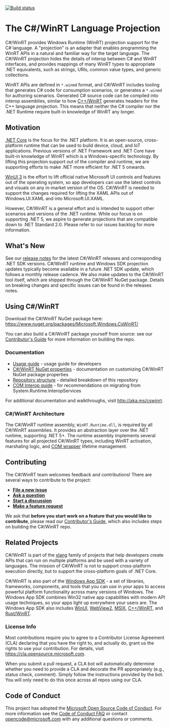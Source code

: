 [![Build status](https://dev.azure.com/microsoft/Dart/_apis/build/status/cswinrt%20Nuget)](https://dev.azure.com/microsoft/Dart/_build/latest?definitionId=45187)

# The C#/WinRT Language Projection

C#/WinRT provides Windows Runtime (WinRT) projection support for the C# language. A "projection" is an adapter that enables programming the WinRT APIs in a natural and familiar way for the target language. The C#/WinRT projection hides the details of interop between C# and WinRT interfaces, and provides mappings of many WinRT types to appropriate .NET equivalents, such as strings, URIs, common value types, and generic collections.  

WinRT APIs are defined in `*.winmd` format, and C#/WinRT includes tooling that generates C# code for consumption scenarios, or generates a `*.winmd` for authoring scenarios. Generated C# source code can be compiled into interop assemblies, similar to how [C++/WinRT](https://github.com/Microsoft/cppwinrt) generates headers for the C++ language projection. This means that neither the C# compiler nor the .NET Runtime require built-in knowledge of WinRT any longer.

## Motivation

[.NET Core](https://docs.microsoft.com/en-us/dotnet/core/) is the focus for the .NET platform. It is an open-source, cross-platform runtime that can be used to build device, cloud, and IoT applications. Previous versions of .NET Framework and .NET Core have built-in knowledge of WinRT which is a Windows-specific technology. By lifting this projection support out of the compiler and runtime, we are supporting efforts to make .NET more efficient for .NET 5 onwards. 

[WinUI 3](https://github.com/Microsoft/microsoft-ui-xaml) is the effort to lift official native Microsoft UI controls and features out of the operating system, so app developers can use the latest controls and visuals on any in-market version of the OS. C#/WinRT is needed to support the changes required for lifting the XAML APIs out of Windows.UI.XAML and into Microsoft.UI.XAML.

However, C#/WinRT is a general effort and is intended to support other scenarios and versions of the .NET runtime. While our focus is on supporting .NET 5, we aspire to generate projections that are compatible down to .NET Standard 2.0. Please refer to our issues backlog for more information.

## What's New

See our [release notes](https://github.com/microsoft/CsWinRT/releases) for the latest C#/WinRT releases and corresponding .NET SDK versions. C#/WinRT runtime and Windows SDK projection updates typically become available in a future .NET SDK update, which follows a monthly release cadence. We also make updates to the C#/WinRT tool itself, which are shipped through the C#/WinRT NuGet package. Details on breaking changes and specific issues can be found in the releases notes.

## Using C#/WinRT

Download the C#/WinRT NuGet package here: https://www.nuget.org/packages/Microsoft.Windows.CsWinRT/

You can also build a C#/WinRT package yourself from source: see our [Contributor's Guide](CONTRIBUTING.md) for more information on building the repo.

### Documentation

- [Usage guide](docs/usage.md) - usage guide for developers
- [C#/WinRT NuGet properties](nuget/readme.md) - documentation on customizing C#/WinRT NuGet package properties
- [Repository structure](docs/structure.md) - detailed breakdown of this repository
- [COM Interop guide](docs/interop.md) - for recommendations on migrating from System.Runtime.InteropServices

For additional documentation and walkthroughs, visit <http://aka.ms/cswinrt>.

### C#/WinRT Architecture

The C#/WinRT runtime assembly, `WinRT.Runtime.dll`, is required by all C#/WinRT assemblies.  It provides an abstraction layer over the .NET runtime, supporting .NET 5+. The runtime assembly implements several features for all projected C#/WinRT types, including WinRT activation, marshaling logic, and [COM wrapper](https://docs.microsoft.com/dotnet/standard/native-interop/com-wrappers) lifetime management.

## Contributing

The C#/WinRT team welcomes feedback and contributions! There are several ways to contribute to the project:

- **[File a new issue](https://github.com/microsoft/CsWinRT/issues/new/choose)**<br>
- **[Ask a question](https://github.com/microsoft/CsWinRT/discussions/categories/q-a)**<br>
- **[Start a discussion](https://github.com/microsoft/CsWinRT/discussions)**<br>
- **[Make a feature request](https://github.com/microsoft/CsWinRT/issues/new?assignees=&labels=enhancement&template=feature_request.md&title=)**<br>

We ask that **before you start work on a feature that you would like to contribute**, please read our [Contributor's Guide](CONTRIBUTING.md), which also includes steps on building the C#/WinRT repo.

## Related Projects

C#/WinRT is part of the [xlang](https://github.com/microsoft/xlang) family of projects that help developers create APIs that can run on multiple platforms and be used with a variety of languages. The mission of C#/WinRT is not to support cross-platform execution directly, but to support the cross-platform goals of .NET Core. 

C#/WinRT is also part of the [Windows App SDK](https://github.com/microsoft/WindowsAppSDK) - a set of libraries, frameworks, components, and tools that you can use in your apps to access powerful platform functionality across many versions of Windows. The Windows App SDK combines Win32 native app capabilities with modern API usage techniques, so your apps light up everywhere your users are. The Windows App SDK also includes [WinUI](https://docs.microsoft.com/en-us/windows/apps/winui/), [WebView2](https://docs.microsoft.com/en-us/microsoft-edge/webview2/), [MSIX](https://docs.microsoft.com/en-us/windows/msix/overview), [C++/WinRT](https://github.com/microsoft/CppWinRT/), and [Rust/WinRT](https://github.com/microsoft/winrt-rs).

### License Info

Most contributions require you to agree to a
Contributor License Agreement (CLA) declaring that you have the right to, and actually do, grant us
the rights to use your contribution. For details, visit https://cla.opensource.microsoft.com.

When you submit a pull request, a CLA bot will automatically determine whether you need to provide a CLA and decorate the PR appropriately (e.g., status check, comment). Simply follow the instructions provided by the bot. You will only need to do this once across all repos using our CLA.

## Code of Conduct

This project has adopted the [Microsoft Open Source Code of Conduct](https://opensource.microsoft.com/codeofconduct/).
For more information see the [Code of Conduct FAQ](https://opensource.microsoft.com/codeofconduct/faq/) or
contact [opencode@microsoft.com](mailto:opencode@microsoft.com) with any additional questions or comments.
